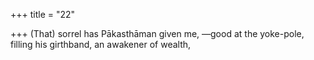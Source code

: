 +++
title = "22"

+++
(That) sorrel has Pākasthāman given me,
—good at the yoke-pole, filling his girthband, an awakener of wealth, 